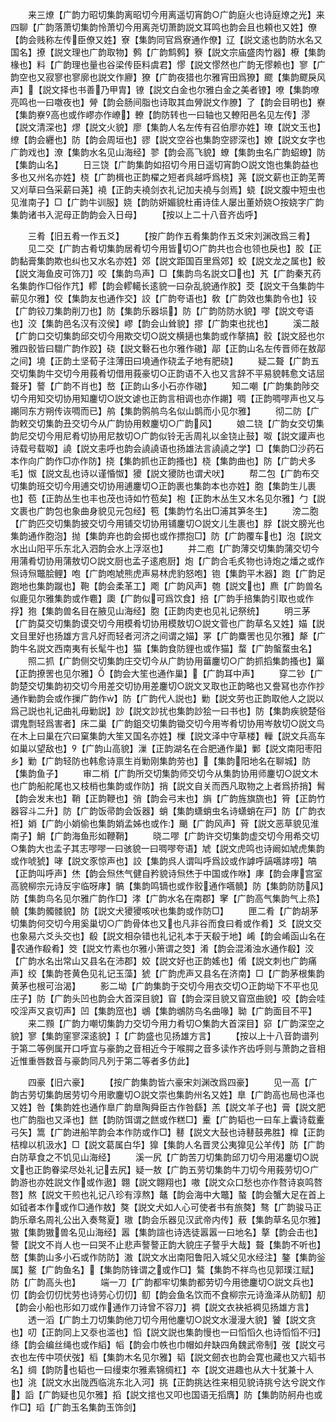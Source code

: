 <!-- { "loadSidebar": true } -->
　　来三燎【广韵力昭切集韵离昭切今用离遥切宵韵○广韵庭火也诗庭燎之光】来四聊【广韵落萧切集韵怜萧切今用离尧切萧韵説文耳鸣也韵会且也頼也又姓】僚【韵会贱称左传臣僚又姓】寮【集韵同官爲寮通作僚】辽【説文逺也韵防水名又国名】撩【説文理也广韵取物】鹩【广韵鹪鹩】簝【説文宗庙盛肉竹器】橑【集韵椽也】料【广韵理也量也谷梁传臣料虞君】憀【説文憀然也广韵无憀赖也】寥【广韵空也又寂寥也寥廓也説文作廫】獠【广韵夜猎也尔雅宵田爲獠】飂【集韵飂戾风声】【説文择也书善乃甲胄】镣【説文白金也尔雅白金之美者镣】嘹【集韵嘹亮鸣也一曰噭夜也】膋【韵会肠间脂也诗取其血膋説文作膫】了【韵会目明也】嶚【集韵嶚高也或作嵺亦作嶛】轑【韵防转也一曰轴也又轑阳邑名见左传】漻【説文清深也】熮【説文火貌】廖【集韵人名左传有召伯廖亦姓】璙【説文玉也】缭【韵会纒也】防【韵会周垣也】豂【説文空谷也集韵空豂深也】嫽【説文女字也广韵戏也】潦【集韵水名见山海经】翏【韵会高飞貌】蟟【集韵虫名广韵蛁蟟】防【集韵山名】
　　日三饶【广韵集韵如招切今用日遥切宵韵○説文饱也集韵益也多也又州名亦姓】桡【广韵楫也正韵櫂之短者呉越呼爲桡】荛【説文薪也正韵芜菁又刈草曰刍采薪曰荛】襓【正韵夫襓剑衣礼记加夫襓与剑焉】蛲【説文腹中短虫也见淮南子】□【广韵牛训服】娆【韵防妍媚貌杜甫诗佳人屡出董娇娆○按娆字广韵集韵诸书入泥母正韵韵会入日母】
　　【按以上二十八音齐齿呼】













　　三肴【旧五肴一作五爻】
　　【按广韵作五肴集韵作五爻宋刘渊改爲三肴】
　　见二交【广韵古肴切集韵居肴切今用皆切○广韵共也合也领也戾也】胶【正韵黏膏集韵欺也纠也又水名亦姓】郊【説文距国百里爲郊】蛟【説文龙之属也】鲛【説文海鱼皮可饰刀】咬【集韵鸟声】□【集韵鸟名説文□也】艽【广韵秦艽药名集韵作□俗作芁】轇【韵会轇轕长逺貌一曰杂乱貌通作胶】茭【説文干刍集韵牛蕲见尔雅】佼【集韵友也通作交】詨【广韵夸语也】敎【广韵效也集韵令也】铰【广韵铰刀集韵削刀也】防【集韵乐器埙】防【广韵防防水貌】嘐【説文夸语也】洨【集韵邑名汉有洨侯】嵺【韵会山耸貌】摎【广韵束也扰也】
　　溪二敲【广韵口交切集韵邱交切今用欺交切○説文横擿也集韵或作摮搞】骹【説文胫也尔雅四骹皆曰驓广韵作跤】硗【説文礊石也尔雅作磝】鄗【正韵山名左传晋师在敖鄗之间】墝【正韵土坚荀子注薄田曰墝通作硗孟子地有肥硗】
　　疑二聱【广韵五交切集韵牛交切今用莪肴切借用莪豪切○正韵语不入也又言辞不平易貌韩愈文诘屈聱牙】謷【广韵不肖也】嶅【正韵山多小石亦作磝】
　　知二嘲【广韵集韵陟交切今用知交切协用知鏖切○説文谑也正韵言相调也亦作謿】啁【正韵啁嘐声也又与謿同东方朔传诙啁而已】鸼【集韵鹘鸼鸟名似山鹊而小见尔雅】
　　彻二防【广韵敕交切集韵丑交切今从广韵协用敕鏖切○广韵风】
　　娘二铙【广韵女交切集韵尼交切今用尼肴切协用尼敖切○广韵似铃无舌周礼以金铙止鼓】呶【説文讙声也诗载号载呶】譊【説文恚呼也韵会譊譊语也扬雄法言譊譊之学】□【集韵□沙药石本作向广韵作□亦作防】挠【集韵抓也正韵搔也】桡【集韵曲也】防【广韵犬多毛】怓【説文乱也诗以谨惛怓】獿【説文獿防也谓犬吠】
　　帮二包【广韵布交切集韵班交切今用逋交切协用逋鏖切○正韵裹也集韵本也亦姓】胞【集韵生儿裹也】苞【正韵丛生也丰也茂也诗如竹苞矣】枹【正韵木丛生又木名见尔雅】勹【説文裹也广韵包也象曲身貌见元包经】笣【集韵竹名出□浦其笋冬生】
　　滂二胞【广韵匹交切集韵披交切今用铺交切协用铺鏖切○説文儿生裹也】脬【説文膀光也集韵通作胞泡】抛【集韵弃也韵会掷也或作摽抱□】防【广韵覆车也】泡【説文水出山阳平乐东北入泗韵会水上浮沤也】
　　并二庖【广韵薄交切集韵蒲交切今用蒲肴切协用蒲敖切○説文厨也孟子逺庖厨】炮【广韵合毛炙物也诗炮之燔之或作炰诗炰鼈脍鲤】咆【广韵咆虓熊虎声易林虎豹怒咆】铇【集韵平木器】跑【广韵足跑地也集韵蹴也】鞄【韵会柔革工】飑【广韵风声】匏【説文也】麃【广韵兽名似鹿见尔雅集韵或作麅】瓟【广韵似可爲饮食】掊【广韵手掊集韵引取也或作捊】狍【集韵兽名目在腋见山海经】胞【正韵肉吏也见礼记祭统】
　　明三茅【广韵莫交切集韵谟交切今用模肴切协用模敖切○説文菅也广韵草名又姓】媌【説文目里好也扬雄方言凡好而轻者河济之间谓之媌】罞【广韵麋罟也见尔雅】犛【广韵牛名説文西南夷有长髦牛也】猫【集韵食防貍也或作猫】蝥【广韵螌蝥虫名】
　　照二抓【广韵侧交切集韵庄交切今从广韵协用葘鏖切○广韵抓搯集韵搔也】罺【正韵撩罟也见尔雅】【韵会大笙也通作巢】【广韵耳中声】
　　穿二钞【广韵楚交切集韵初交切今用差交切协用差鏖切○説文叉取也正韵略也又誊冩也亦作抄通作勦韵会或作摷广韵作】防【广韵代人説也】勦【説文劳也正韵取他人之説以爲己説也礼记曲礼毋勦説】訬【説文訬扰也集韵訬狯一曰书也】防【集韵疾貌楚俗谓鬼剽轻爲害者】床二巢【广韵鉏交切集韵锄交切今用岑肴切协用岑敖切○説文鸟在木上曰巢在穴曰窠集韵大笙又国名亦姓】樔【説文泽中守草楼】轈【説文兵高车如巢以望敌也】【广韵山高貌】漅【正韵湖名在合肥通作巢】鄛【説文南阳枣阳乡】勦【广韵轻防也韩愈诗禀生肖勦刚集韵劳也】【集韵阳地名在聊城】防【集韵鱼子】
　　审二梢【广韵所交切集韵师交切今从集韵协用师鏖切○説文木也广韵船舵尾也又枝梢也集韵或作防】捎【説文自关而西凡取物之上者爲挢捎】髾【韵会发末也】鞘【正韵鞭也】弰【韵会弓末也】旓【广韵旌旗旒也】筲【正韵竹器容斗二升】防【广韵饭帚韵会饭器】蛸【集韵蟏蛸虫名诗蟏蛸在戸】防【广韵衣袵】娋【广韵小娋偷也集韵娋孟姊也或作】颵【广韵风声】莦【説文恶草貌见淮南子】鮹【广韵海鱼形如鞭鞘】
　　晓二嘐【广韵许交切集韵虚交切今用希交切○集韵大也孟子其志嘐嘐一曰骇貌一曰啁嘐夸语】虓【説文虎鸣也诗阚如虓虎集韵或作唬猇】哮【説文豕惊声也】詨【集韵呉人谓叫呼爲詨或作謼呼謞嚆誟唠】嗃【正韵叫呼声】烋【韵会炰烋气健自矜貌诗炰烋于中国或作咻】庨【韵会庨宫室高貌柳宗元诗反宇临呀庨】髇【集韵鸣镝也或作骹通作嚆髐】防【集韵防防风】防【集韵鸟名见尔雅广韵作□】涍【广韵水名在南郡】窙【广韵高气集韵气上烝】髐【集韵髑髅貌】防【説文犬獿獿咳吠也集韵或作防□】
　　匣二肴【广韵胡茅切集韵何交切今用奚巢切○广韵骨体也又也凡非谷而食曰肴或作肴】爻【説文交也象易六爻头交也】殽【説文相杂错也礼记礼本于天殽于地】崤【韵会崤函山名在农通作殽肴】筊【説文竹素也尔雅小箫谓之筊】淆【韵会混淆浊水通作殽】洨【广韵水名出常山又县名在沛郡】姣【説文好也正韵媱也】倄【説文刺也广韵痛声】绞【集韵苍黄色见礼记玉藻】猇【广韵虎声又县名在济南】□【广韵茅根集韵黄茅也根可治渴】
　　影二坳【广韵集韵于交切今用衣交切○正韵坳下不平也见庄子】防【广韵头凹也韵会大首深目貌】窅【韵会深目貌又窅窊曲貌】咬【韵会哇咬淫声又哀切声】凹【集韵窊也】鴢【集韵鴢防鸟名曲喙】聈【广韵面目不平】
　　来二顟【广韵力嘲切集韵力交切今用力肴切○集韵大首深目】窌【广韵深空之貌】寥【集韵窐寥深逺貌】【广韵盛也见扬雄方言】
　　【按以上十八音韵谱列于第二等例属开口呼宜与豪韵之音相近今于喉腭之音多读作齐齿呼则与萧韵之音相近惟重唇数音与豪韵同凡列于第二等者多仿此】














　　四豪【旧六豪】
　　【按广韵集韵皆六豪宋刘渊改爲四豪】
　　见一高【广韵古劳切集韵居劳切今用歌鏖切○説文崇也集韵州名又姓】臯【广韵高也局也泽也又姓】咎【集韵姓也通作臯广韵臯陶舜臣古作咎繇】羔【説文羊子也】膏【説文肥也广韵脂也又泽也】餻【韵防饵谓之餻或作糕□】櫜【广韵韬也一曰车上囊诗载櫜弓矢】篙【广韵进船竿韵会本作防或作□】鼛【説文大鼔也诗鼛鼓弗胜】橰【正韵桔橰以机汲水】□【説文葛属白华】獋【集韵人名晋灵公夷獋见公羊传】防【广韵白防草食之不饥见山海经】
　　溪一尻【广韵苦刀切集韵邱刀切今用渴鏖切○説文也正韵眷梁尽处礼记去尻】疑一敖【广韵五劳切集韵牛刀切今用莪劳切○广韵游也亦姓説文作或作遨】翺【説文翺翔也】嗷【説文众口愁也亦作嗸诗哀鸣嗸嗸】熬【説文干煎也礼记八珍有淳熬】鼇【韵会海中大鼈】螯【韵会蟹大足在首上如钺者本作或作□通作敖】獒【説文犬如人心可使者书有旅獒】骜【广韵骏马正韵乐章名周礼公出入奏骜夏】璈【韵会乐器见汉武帝内传】蔜【集韵草名见尔雅】獓【集韵獓兽名见山海经】嚣【集韵諠也诗选徒嚣嚣一曰地名】摮【韵会击也】謷【説文不肖人也一曰哭不止悲声謷謷正韵大貌庄子謷乎大哉】聱【集韵不听也】嶅【集韵山多小石或作防防】滶【説文水出南阳鲁阳入城父见水经注】鏊【集韵釡属】鳌【广韵鱼名】【集韵防锋谓之或作□】鷔【集韵不祥鸟也见郭璞江赋】防【广韵高头也】
　　端一刀【广韵都牢切集韵都劳切今用徳鏖切○説文兵也】忉【韵会忉忉忧劳也诗劳心忉忉】鱽【韵会鱼名饮而不食柳宗元诗渔泽从防鱽】舠【韵会小船也形如刀或作通作刀诗曾不容刀】裯【説文衣袂袛裯见扬雄方言】
　　透一滔【广韵土刀切集韵他刀切今用他鏖切○説文水漫漫大貌】饕【説文贪也】叨【正韵同上又沗也滥也】慆【説文説也集韵慢也一曰慆慆久也诗慆慆不归】绦【韵会编丝绳也或作縚】幍【韵会巾帙也巾帽如弁缺四角魏武帝制】弢【説文弓衣也左传中项伏弢】槄【集韵木名见尔雅】韬【説文劒衣也韵会寛也藏也又六韬书名】绸【韵防也韬也一曰缦束尔雅素锦绸杠】夲【説文进趣也从大十犹兼十人也】洮【説文水出陇西临洮东北入河】挑【正韵挑达徃来相见貌诗挑兮达兮説文作】謟【广韵疑也见尔雅】搯【説文捾也又叩也国语无搯膺】防【集韵防舸舟也或作□】瑫【广韵玉名集韵玉饰剑】

